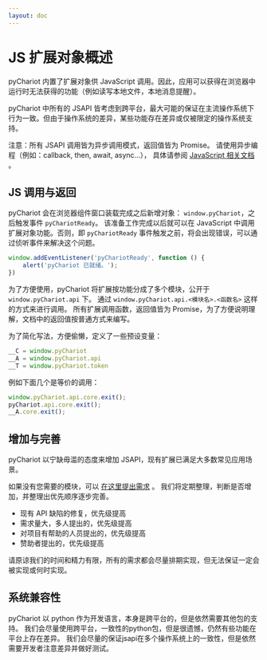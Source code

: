 ```yaml
---
layout: doc
---
```


# JS 扩展对象概述

pyChariot 内置了扩展对象供 JavaScript 调用。因此，应用可以获得在浏览器中运行时无法获得的功能（例如读写本地文件，本地消息提醒）。

pyChariot 中所有的 JSAPI 皆考虑到跨平台，最大可能的保证在主流操作系统下行为一致。但由于操作系统的差异，某些功能存在差异或仅被限定的操作系统支持。

注意：所有 JSAPI 调用皆为异步调用模式，返回值皆为 Promise。
请使用异步编程（例如：callback, then, await, async...），
具体请参阅 [JavaScript 相关文档](https://developer.mozilla.org/zh-CN/docs/Web/JavaScript) 。

## JS 调用与返回

pyChariot 会在浏览器组件窗口装载完成之后新增对象： `window.pyChariot`，之后触发事件 `pyChariotReady`。
该准备工作完成以后就可以在 JavaScript 中调用扩展对象功能。否则，即 `pyChariotReady` 事件触发之前，将会出现错误，可以通过侦听事件来解决这个问题。

```javascript
window.addEventListener('pyChariotReady', function () {
    alert('pyChariot 已就绪。');
})
```

为了方便使用，pyChariot 将扩展按功能分成了多个模块，公开于 `window.pyChariot.api` 下。 通过
`window.pyChariot.api.<模块名>.<函数名>` 这样的方式来进行调用。
所有扩展调用函数，返回值皆为 Promise，为了方便说明理解，文档中的返回值按普通方式来编写。

为了简化写法，方便偷懒，定义了一些预设变量：

```javascript
__C = window.pyChariot
__A = window.pyChariot.api
__T = window.pyChariot.token
```

例如下面几个是等价的调用：

```javascript
window.pyChariot.api.core.exit();
pyChariot.api.core.exit();
__A.core.exit();
```

## 增加与完善

pyChariot 以宁缺毋滥的态度来增加 JSAPI，现有扩展已满足大多数常见应用场景。

如果没有您需要的模块，可以 [在这里提出需求](https://github.com/Chanix/pyChariot/issues) 。
我们将定期整理，判断是否增加，并整理出优先顺序逐步完善。

- 现有 API 缺陷的修复，优先级提高
- 需求量大，多人提出的，优先级提高
- 对项目有帮助的人员提出的，优先级提高
- 赞助者提出的，优先级提高

请原谅我们的时间和精力有限，所有的需求都会尽量排期实现，但无法保证一定会被实现或何时实现。

## 系统兼容性

pyChariot 以 python 作为开发语言，本身是跨平台的，但是依然需要其他包的支持。
我们会尽量使用跨平台，一致性的python包，但是很遗憾，仍然有些功能在平台上存在差异。
我们会尽量的保证jsapi在多个操作系统上的一致性，但是依然需要开发者注意差异并做好测试。
